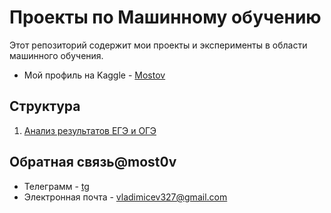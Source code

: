 # Проекты по Машинному обучению

Этот репозиторий содержит мои проекты и эксперименты в области машинного обучения.

- Мой профиль на Kaggle - [Mostov](https://www.kaggle.com/mostov)

## Структура

1. [Анализ результатов ЕГЭ и ОГЭ](./EGE_OGE_Results/)

## Обратная связь@most0v
- Телеграмм - [tg](https://t.me/most0v)
- Электронная почта - [vladimicev327@gmail.com](mailto:vladimicev327@gmail.com)
